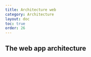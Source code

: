 ```yaml
---
title: Architecture web
category: Architecture
layout: doc
toc: true
order: 26
---
```


## The web app architecture
